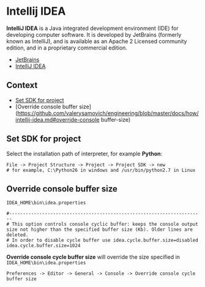 # Intellij IDEA

**IntelliJ IDEA** is a Java integrated development environment (IDE) for developing computer software. It is developed by JetBrains (formerly known as IntelliJ), and is available as an Apache 2 Licensed community edition, and in a proprietary commercial edition.

- [JetBrains](https://www.jetbrains.com/)
- [IntelliJ IDEA](https://www.jetbrains.com/idea/)

## Context

- [Set SDK for project](https://github.com/valerysamovich/engineering/blob/master/docs/how/intellij-idea.md#set-sdk-for-project)
- [Override console buffer size](https://github.com/valerysamovich/engineering/blob/master/docs/how/intellij-idea.md#override-console buffer-size)

## Set SDK for project

Select the installation path of interpreter, for example **Python**:

    File -> Project Structure -> Project -> Project SDK -> new
    # for example, C:\Python26 in windows and /usr/bin/python2.7 in Linux

## Override console buffer size

`IDEA_HOME\bin\idea.properties`
    
    #-----------------------------------------------------------------------
    # This option controls console cyclic buffer: keeps the console output size not higher than the specified buffer size (Kb). Older lines are deleted.
    # In order to disable cycle buffer use idea.cycle.buffer.size=disabled
    idea.cycle.buffer.size=1024
    
**Override console cycle buffer size** will override the size specified in `IDEA_HOME\bin\idea.properties`

    Preferences -> Editor -> General -> Console -> Override console cycle buffer size
